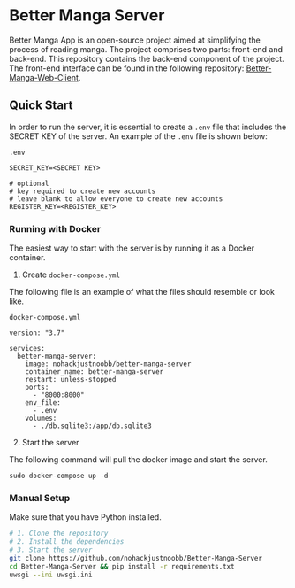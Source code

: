 # Better Manga Server

Better Manga App is an open-source project aimed at simplifying the process of reading manga. The project comprises two parts: front-end and back-end. This repository contains the back-end component of the project. The front-end interface can be found in the following repository: [Better-Manga-Web-Client](https://github.com/nohackjustnoobb/Better-Manga-Web-Client).

## Quick Start

In order to run the server, it is essential to create a `.env` file that includes the SECRET KEY of the server. An example of the `.env` file is shown below:

`.env`

```
SECRET_KEY=<SECRET KEY>

# optional
# key required to create new accounts
# leave blank to allow everyone to create new accounts
REGISTER_KEY=<REGISTER_KEY>
```

### Running with Docker

The easiest way to start with the server is by running it as a Docker container.

1. Create `docker-compose.yml`

The following file is an example of what the files should resemble or look like.

`docker-compose.yml`

```
version: "3.7"

services:
  better-manga-server:
    image: nohackjustnoobb/better-manga-server
    container_name: better-manga-server
    restart: unless-stopped
    ports:
      - "8000:8000"
    env_file:
      - .env
    volumes:
      - ./db.sqlite3:/app/db.sqlite3
```

2. Start the server

The following command will pull the docker image and start the server.

```
sudo docker-compose up -d
```

### Manual Setup

Make sure that you have Python installed.

```bash
# 1. Clone the repository
# 2. Install the dependencies
# 3. Start the server
git clone https://github.com/nohackjustnoobb/Better-Manga-Server
cd Better-Manga-Server && pip install -r requirements.txt
uwsgi --ini uwsgi.ini
```
